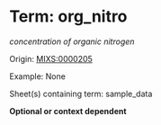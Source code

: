 # Term: org_nitro

*concentration of organic nitrogen*

Origin: [MIXS:0000205](https://w3id.org/mixs/0000205)

Example: None

Sheet(s) containing term: sample_data

**Optional or context dependent**